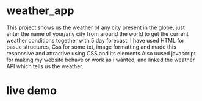 # weather_app
This project shows us the weather of any city present in the globe, just enter the name of your/any city from around the world to get the current weather conditions together with 5 day forecast.
I have used HTML for basuc structures, Css for some txt, image formatting and made this responsive and attractive using CSS and its elements.Also uused javascript for making my website behave or work as i wanted, and linked the weather API which tells us the weather.
# live demo
